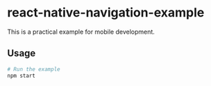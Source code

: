 # react-native-navigation-example

This is a practical example for mobile development.

## Usage

```bash
# Run the example
npm start
```
